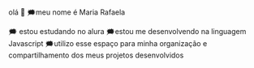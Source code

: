 olá 👋
🗯meu nome é Maria Rafaela 

🗯  estou estudando no alura
🗯estou me desenvolvendo na linguagem Javascript
🗯utilizo esse espaço para minha organização e compartilhamento dos meus projetos desenvolvidos 
